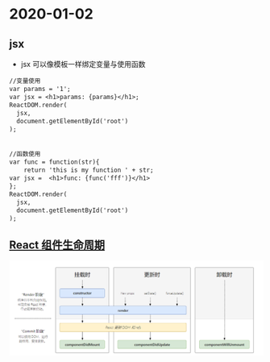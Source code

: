 # 2020-01-02
## jsx
- jsx 可以像模板一样绑定变量与使用函数
```
//变量使用
var params = '1';
var jsx = <h1>params: {params}</h1>;
ReactDOM.render(
  jsx,
  document.getElementById('root')
);


//函数使用
var func = function(str){
    return 'this is my function ' + str;
var jsx =  <h1>func: {func('fff')}</h1>
};
ReactDOM.render(
  jsx,
  document.getElementById('root')
);

```

## [React 组件生命周期](http://projects.wojtekmaj.pl/react-lifecycle-methods-diagram/)
![](../img/lifecycle.png)
